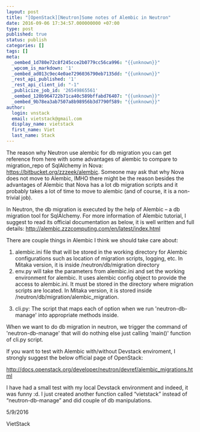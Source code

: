 ```yaml
---
layout: post
title: "[OpenStack][Neutron]Some notes of Alembic in Neutron"
date: 2016-09-06 17:34:57.000000000 +07:00
type: post
published: true
status: publish
categories: []
tags: []
meta:
  _oembed_1d780e72c8f245cce2b0779cc56ca996: "{{unknown}}"
  _wpcom_is_markdown: '1'
  _oembed_ad013c9ec4e0ae7296036790eb7135dd: "{{unknown}}"
  _rest_api_published: '1'
  _rest_api_client_id: "-1"
  _publicize_job_id: '26549865561'
  _oembed_120b964722b71ca40c589bffabd76407: "{{unknown}}"
  _oembed_9b78ea3ab7507a8b98956b3d7790f589: "{{unknown}}"
author:
  login: vnstack
  email: vietstack@gmail.com
  display_name: vietstack
  first_name: Viet
  last_name: Stack
---
```

<p>The reason why Neutron use alembic for db migration you can get reference from here with some advantages of alembic to compare to migration_repo of SqlAlchemy in Nova: <a href="https://bitbucket.org/zzzeek/alembic">https://bitbucket.org/zzzeek/alembic</a>. Someone may ask that why Nova does not move to Alembic, IMHO there might be the reason besides the advantages of Alembic that Nova has a lot db migration scripts and it probably takes a lot of time to move to alembic (and of course, it is a non-trivial job).</p>
<p>In Neutron, the db migration is executed by the help of Alembic – a db migration tool for SqlAlchemy. For more information of Alembic tutorial, I suggest to read its official documentation as below, it is well written and full details: <a href="http://alembic.zzzcomputing.com/en/latest/index.html">http://alembic.zzzcomputing.com/en/latest/index.html</a></p>
<p>There are couple things in Alembic I think we should take care about:</p>
<ol>
<li>alembic.ini file that will be stored in the working directory for Alembic configurations such as location of migration scripts, logging, etc. In Mitaka version, it is inside /neutron/db/migration directory</li>
<li>env.py will take the parameters from alembic.ini and set the working environment for alembic. It uses alembic config object to provide the access to alembic.ini. It must be stored in the directory where migration scripts are located. In Mitaka version, it is stored inside /neutron/db/migration/alembic_migration.</li>
<li>
<p>cli.py: The script that maps each of option when we run 'neutron-db-manage' into appropriate methods inside.</p>
</li>
</ol>
<p>When we want to do db migration in neutron, we trigger the command of 'neutron-db-manage' that will do nothing else just calling 'main()' function of cli.py script.</p>
<p>If you want to test with Alembic with/without Devstack enviroment, I strongly suggest the below official page of OpenStack:</p>
<p><a href="http://docs.openstack.org/developer/neutron/devref/alembic_migrations.html">http://docs.openstack.org/developer/neutron/devref/alembic_migrations.html</a></p>
<p>I have had a small test with my local Devstack environment and indeed, it was funny :d. I just created another function called “vietstack” instead of “neutron-db-manage” and did couple of db manipulations.</p>
<p>5/9/2016</p>
<p>VietStack</p>
